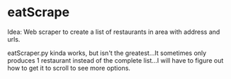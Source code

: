 # eatScrape
Idea: Web scraper to create a list of restaurants in area with address and urls.

eatScraper.py kinda works, but isn't the greatest...It sometimes only produces 1 restaurant instead of the complete list...I will have to figure out how to get it to scroll to see more options. 